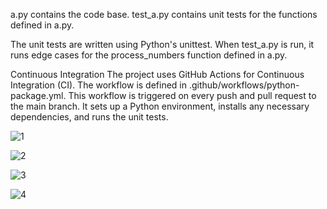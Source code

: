 a.py contains the code base. 
test_a.py contains unit tests for the functions defined in a.py.

The unit tests are written using Python's unittest.
When test_a.py is run, it runs edge cases for the process_numbers function defined in a.py.

Continuous Integration The project uses GitHub Actions for Continuous Integration (CI). 
The workflow is defined in .github/workflows/python-package.yml. 
This workflow is triggered on every push and pull request to the main branch.
It sets up a Python environment, installs any necessary dependencies, and runs the unit tests.


![1](https://github.com/AhmedMirani/Paysys-assignment/assets/126978743/584e07bc-ed45-4b5a-944c-77397cc952be)


![2](https://github.com/AhmedMirani/Paysys-assignment/assets/126978743/e899fec0-d114-4519-9e2e-b7efe2f3f5d5)

![3](https://github.com/AhmedMirani/Paysys-assignment/assets/126978743/d9eb310e-8ba3-49ed-84ee-51f587fca2b8)

![4](https://github.com/AhmedMirani/Paysys-assignment/assets/126978743/dea7de10-a13d-42bb-92cf-64c4d4ec7392)


